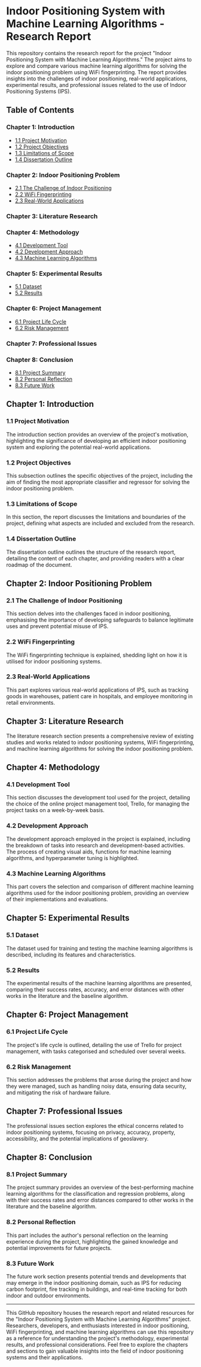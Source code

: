 # Indoor Positioning System with Machine Learning Algorithms - Research Report

This repository contains the research report for the project "Indoor Positioning System with Machine Learning Algorithms." The project aims to explore and compare various machine learning algorithms for solving the indoor positioning problem using WiFi fingerprinting. The report provides insights into the challenges of indoor positioning, real-world applications, experimental results, and professional issues related to the use of Indoor Positioning Systems (IPS).

## Table of Contents

### Chapter 1: Introduction
- [1.1 Project Motivation](#11-project-motivation)
- [1.2 Project Objectives](#12-project-objectives)
- [1.3 Limitations of Scope](#13-limitations-of-scope)
- [1.4 Dissertation Outline](#14-dissertation-outline)

### Chapter 2: Indoor Positioning Problem
- [2.1 The Challenge of Indoor Positioning](#21-the-challenge-of-indoor-positioning)
- [2.2 WiFi Fingerprinting](#22-wifi-fingerprinting)
- [2.3 Real-World Applications](#23-real-world-applications)

### Chapter 3: Literature Research

### Chapter 4: Methodology
- [4.1 Development Tool](#41-development-tool)
- [4.2 Development Approach](#42-development-approach)
- [4.3 Machine Learning Algorithms](#43-machine-learning-algorithms)

### Chapter 5: Experimental Results
- [5.1 Dataset](#51-dataset)
- [5.2 Results](#52-results)

### Chapter 6: Project Management
- [6.1 Project Life Cycle](#61-project-life-cycle)
- [6.2 Risk Management](#62-risk-management)

### Chapter 7: Professional Issues

### Chapter 8: Conclusion
- [8.1 Project Summary](#81-project-summary)
- [8.2 Personal Reflection](#82-personal-reflection)
- [8.3 Future Work](#83-future-work)

## Chapter 1: Introduction

### 1.1 Project Motivation
The introduction section provides an overview of the project's motivation, highlighting the significance of developing an efficient indoor positioning system and exploring the potential real-world applications.

### 1.2 Project Objectives
This subsection outlines the specific objectives of the project, including the aim of finding the most appropriate classifier and regressor for solving the indoor positioning problem.

### 1.3 Limitations of Scope
In this section, the report discusses the limitations and boundaries of the project, defining what aspects are included and excluded from the research.

### 1.4 Dissertation Outline
The dissertation outline outlines the structure of the research report, detailing the content of each chapter, and providing readers with a clear roadmap of the document.

## Chapter 2: Indoor Positioning Problem

### 2.1 The Challenge of Indoor Positioning
This section delves into the challenges faced in indoor positioning, emphasising the importance of developing safeguards to balance legitimate uses and prevent potential misuse of IPS.

### 2.2 WiFi Fingerprinting
The WiFi fingerprinting technique is explained, shedding light on how it is utilised for indoor positioning systems.

### 2.3 Real-World Applications
This part explores various real-world applications of IPS, such as tracking goods in warehouses, patient care in hospitals, and employee monitoring in retail environments.

## Chapter 3: Literature Research

The literature research section presents a comprehensive review of existing studies and works related to indoor positioning systems, WiFi fingerprinting, and machine learning algorithms for solving the indoor positioning problem.

## Chapter 4: Methodology

### 4.1 Development Tool
This section discusses the development tool used for the project, detailing the choice of the online project management tool, Trello, for managing the project tasks on a week-by-week basis.

### 4.2 Development Approach
The development approach employed in the project is explained, including the breakdown of tasks into research and development-based activities. The process of creating visual aids, functions for machine learning algorithms, and hyperparameter tuning is highlighted.

### 4.3 Machine Learning Algorithms
This part covers the selection and comparison of different machine learning algorithms used for the indoor positioning problem, providing an overview of their implementations and evaluations.

## Chapter 5: Experimental Results

### 5.1 Dataset
The dataset used for training and testing the machine learning algorithms is described, including its features and characteristics.

### 5.2 Results
The experimental results of the machine learning algorithms are presented, comparing their success rates, accuracy, and error distances with other works in the literature and the baseline algorithm.

## Chapter 6: Project Management

### 6.1 Project Life Cycle
The project's life cycle is outlined, detailing the use of Trello for project management, with tasks categorised and scheduled over several weeks.

### 6.2 Risk Management
This section addresses the problems that arose during the project and how they were managed, such as handling noisy data, ensuring data security, and mitigating the risk of hardware failure.

## Chapter 7: Professional Issues

The professional issues section explores the ethical concerns related to indoor positioning systems, focusing on privacy, accuracy, property, accessibility, and the potential implications of geoslavery.

## Chapter 8: Conclusion

### 8.1 Project Summary
The project summary provides an overview of the best-performing machine learning algorithms for the classification and regression problems, along with their success rates and error distances compared to other works in the literature and the baseline algorithm.

### 8.2 Personal Reflection
This part includes the author's personal reflection on the learning experience during the project, highlighting the gained knowledge and potential improvements for future projects.

### 8.3 Future Work
The future work section presents potential trends and developments that may emerge in the indoor positioning domain, such as IPS for reducing carbon footprint, fire tracking in buildings, and real-time tracking for both indoor and outdoor environments.

---

This GitHub repository houses the research report and related resources for the "Indoor Positioning System with Machine Learning Algorithms" project. Researchers, developers, and enthusiasts interested in indoor positioning, WiFi fingerprinting, and machine learning algorithms can use this repository as a reference for understanding the project's methodology, experimental results, and professional considerations. Feel free to explore the chapters and sections to gain valuable insights into the field of indoor positioning systems and their applications.
